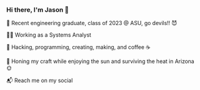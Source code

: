 ### Hi there, I'm Jason 👋 
🔱 Recent engineering graduate, class of 2023 @ ASU, go devils!! 😈

🧑‍💻 Working as a Systems Analyst

🔭 Hacking, programming, creating, making, and coffee ☕️

🌱 Honing my craft while enjoying the sun and surviving the heat in Arizona 🌞

📬 Reach me on my social

<!--
**Jason-Thomas274/Jason-Thomas274** is a ✨ _special_ ✨ repository because its `README.md` (this file) appears on your GitHub profile.

Here are some ideas to get you started:

- 🔭 I’m currently working on ...
- 🌱 I’m currently learning ...
- 👯 I’m looking to collaborate on ...
- 🤔 I’m looking for help with ...
- 💬 Ask me about ...
- 📫 How to reach me: ...
- 😄 Pronouns: ...
- ⚡ Fun fact: ...
-->
